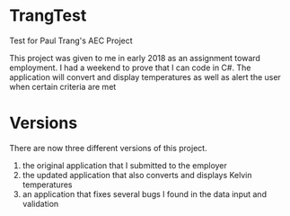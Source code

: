 # TrangTest
Test for Paul Trang's AEC Project

This project was given to me in early 2018 as an assignment toward employment.  I had a weekend to prove that I can code in C#.  The application will convert and display temperatures as well as alert the user when certain criteria are met

# Versions
There are now three different versions of this project.  
1. the original application that I submitted to the employer
2. the updated application that also converts and displays Kelvin temperatures
3. an application that fixes several bugs I found in the data input and validation

